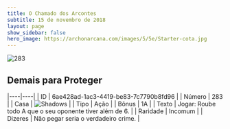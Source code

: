 ```yaml
---
title: O Chamado dos Arcontes
subtitle: 15 de novembro de 2018
layout: page
show_sidebar: false
hero_image: https://archonarcana.com/images/5/5e/Starter-cota.jpg
---
```


![283](https://cdn.keyforgegame.com/media/card_front/pt/341_283_J93HJ73F4PMQ_pt.png)

## Demais para Proteger

|----|----|
| ID | 6ae428ad-1ac3-4419-be83-7c7790b8fd96 |
| Número | 283 |
| Casa | ![Shadows](https://archonarcana.com/images/thumb/e/ee/Shadows.png/22px-Shadows.png "Sombras") |
| Tipo | Ação |
| Bônus | 1A |
| Texto | Jogar: Roube todo A que o seu oponente tiver além de 6. |
| Raridade | Incomum |
| Dizeres | Não pegar seria o verdadeiro crime. |
